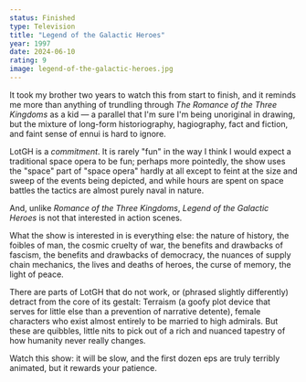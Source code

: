 ```yaml
---
status: Finished
type: Television
title: "Legend of the Galactic Heroes"
year: 1997
date: 2024-06-10
rating: 9
image: legend-of-the-galactic-heroes.jpg
---
```


It took my brother two years to watch this from start to finish, and it reminds me more than anything of trundling through _The Romance of the Three Kingdoms_ as a kid — a parallel that I'm sure I'm being unoriginal in drawing, but the mixture of long-form historiography, hagiography, fact and fiction, and faint sense of ennui is hard to ignore.

LotGH is a _commitment_. It is rarely "fun" in the way I think I would expect a traditional space opera to be fun; perhaps more pointedly, the show uses the "space" part of "space opera" hardly at all except to feint at the size and sweep of the events being depicted, and while hours are spent on space battles the tactics are almost purely naval in nature.

And, unlike _Romance of the Three Kingdoms_, _Legend of the Galactic Heroes_ is not that interested in action scenes.

What the show is interested in is everything else: the nature of history, the foibles of man, the cosmic cruelty of war, the benefits and drawbacks of fascism, the benefits and drawbacks of democracy, the nuances of supply chain mechanics, the lives and deaths of heroes, the curse of memory, the light of peace.

There are parts of LotGH that do not work, or (phrased slightly differently) detract from the core of its gestalt: Terraism (a goofy plot device that serves for little else than a prevention of narrative detente), female characters who exist almost entirely to be married to high admirals. But these are quibbles, little nits to pick out of a rich and nuanced tapestry of how humanity never really changes.

Watch this show: it will be slow, and the first dozen eps are truly terribly animated, but it rewards your patience.
